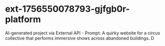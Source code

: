 # ext-1756550078793-gjfgb0r-platform
AI-generated project via External API - Prompt: A quirky website for a circus collective that performs immersive shows across abandoned buildings. D
